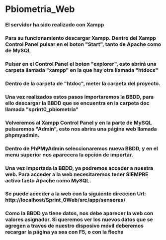 # Pbiometria_Web

### El servidor ha sido realizado con Xampp

### Para su funcionamiento descargar Xampp. Dentro del Xampp Control Panel pulsar en el boton "Start", tanto de Apache como de MySQL
### Pulsar en el Control Panel el boton "explorer", esto abrirá una carpeta llamada "xampp" en la que hay otra llamada "htdocs"
### Dentro de la carpeta de "htdoc", meter la carpeta del proyecto.

### Una vez realizados estos pasos importaremos la BBDD, para ello descargar la BBDD que se encuentra en la carpeta doc llamada "sprint0_pbiometria"
### Volveremos al Xampp Control Panel y en la parte de MySQL pulsaremos "Admin", esto nos abrira una página web llamada phpmyadmin.
### Dentro de PhPMyAdmin seleccionaremos nueva BBDD, y en el menu superior nos aparecera la opción de importar.

### Una vez importada la BBDD, ya podremos acceder a nuestra web. Para acceder a la web necesitaremos tener SIEMPRE activo tanto Apache como MySQL.
### Se puede acceder a la web con la siguiente direccion Url: http://localhost/Sprint_0Web/src/app/sensores/

### Como la BBDD ya tiene datos, nos debe aparecer la web con valores asignador. Si queremos ver los nuevos datos que se agregen a traves de nuestro disposivo móvil deberemos recargar la página ya sea con F5, o con la flecha
